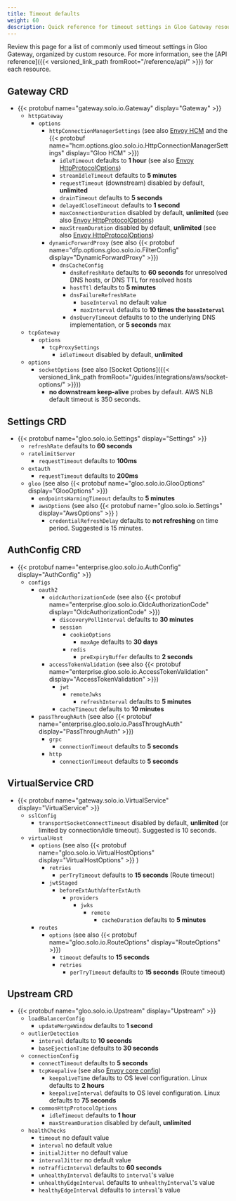 ```yaml
---
title: Timeout defaults
weight: 60
description: Quick reference for timeout settings in Gloo Gateway resources.
---
```


Review this page for a list of commonly used timeout settings in Gloo Gateway, organized by custom resource. For more information, see the [API reference]({{< versioned_link_path fromRoot="/reference/api/" >}}) for each resource.


## Gateway CRD

- {{< protobuf name="gateway.solo.io.Gateway" display="Gateway" >}}
  - `httpGateway`
    - `options`
      - `httpConnectionManagerSettings` (see also [Envoy HCM](https://www.envoyproxy.io/docs/envoy/latest/api-v3/extensions/filters/network/http_connection_manager/v3/http_connection_manager.proto#envoy-v3-api-msg-extensions-filters-network-http-connection-manager-v3-httpconnectionmanager) and the {{< protobuf name="hcm.options.gloo.solo.io.HttpConnectionManagerSettings" display="Gloo HCM" >}})
        - `idleTimeout` defaults to **1 hour** (see also [Envoy HttpProtocolOptions](https://www.envoyproxy.io/docs/envoy/latest/api-v3/config/core/v3/protocol.proto#envoy-v3-api-msg-config-core-v3-httpprotocoloptions))
        - `streamIdleTimeout` defaults to **5 minutes**
        - `requestTimeout` (downstream) disabled by default, **unlimited**
        - `drainTimeout` defaults to **5 seconds**
        - `delayedCloseTimeout` defaults to **1 second**
        - `maxConnectionDuration` disabled by default, **unlimited** (see also [Envoy HttpProtocolOptions](https://www.envoyproxy.io/docs/envoy/latest/api-v3/config/core/v3/protocol.proto#envoy-v3-api-msg-config-core-v3-httpprotocoloptions))
        - `maxStreamDuration` disabled by default, **unlimited** (see also [Envoy HttpProtocolOptions](https://www.envoyproxy.io/docs/envoy/latest/api-v3/config/core/v3/protocol.proto#envoy-v3-api-msg-config-core-v3-httpprotocoloptions))
      - `dynamicForwardProxy` (see also {{< protobuf name="dfp.options.gloo.solo.io.FilterConfig" display="DynamicForwardProxy" >}})
        - `dnsCacheConfig`
          - `dnsRefreshRate` defaults to **60 seconds** for unresolved DNS hosts, or DNS TTL for resolved hosts
          - `hostTtl` defaults to **5 minutes**
          - `dnsFailureRefreshRate` 
            - `baseInterval` no default value
            - `maxInterval` defaults to **10 times the `baseInterval`**
          - `dnsQueryTimeout` defaults to to the underlying DNS implementation, or **5 seconds** max
  - `tcpGateway`
    - `options`
      - `tcpProxySettings`
        - `idleTimeout` disabled by default, **unlimited**
  - `options`
    - `socketOptions` (see also [Socket Options]({{< versioned_link_path fromRoot="/guides/integrations/aws/socket-options/" >}}))
      - **no downstream keep-alive** probes by default. AWS NLB default timeout is 350 seconds.


## Settings CRD

- {{< protobuf name="gloo.solo.io.Settings" display="Settings" >}}
  - `refreshRate` defaults to **60 seconds**
  - `ratelimitServer`
    - `requestTimeout` defaults to **100ms**
  - `extauth`
    - `requestTimeout` defaults to **200ms**
  - `gloo` (see also {{< protobuf name="gloo.solo.io.GlooOptions" display="GlooOptions" >}})
    - `endpointsWarmingTimeout` defaults to **5 minutes**
    - `awsOptions` (see also {{< protobuf name="gloo.solo.io.Settings" display="AwsOptions" >}} )
      - `credentialRefreshDelay` defaults to **not refreshing** on time period. Suggested is 15 minutes.


## AuthConfig CRD

- {{< protobuf name="enterprise.gloo.solo.io.AuthConfig" display="AuthConfig" >}}
  - `configs`
    - `oauth2`
      - `oidcAuthorizationCode` (see also {{< protobuf name="enterprise.gloo.solo.io.OidcAuthorizationCode" display="OidcAuthorizationCode" >}})
        - `discoveryPollInterval` defaults to **30 minutes**
        - `session`
          - `cookieOptions`
            - `maxAge` defaults to **30 days**
          - `redis`
            - `preExpiryBuffer` defaults to **2 seconds**
      - `accessTokenValidation` (see also {{< protobuf name="enterprise.gloo.solo.io.AccessTokenValidation" display="AccessTokenValidation" >}})
        - `jwt`
          - `remoteJwks`
            - `refreshInterval` defaults to **5 minutes**
        - `cacheTimeout` defaults to **10 minutes**
    - `passThroughAuth` (see also {{< protobuf name="enterprise.gloo.solo.io.PassThroughAuth" display="PassThroughAuth" >}})
      - `grpc`
        - `connectionTimeout` defaults to **5 seconds**
      - `http`
        - `connectionTimeout` defaults to **5 seconds**


## VirtualService CRD

- {{< protobuf name="gateway.solo.io.VirtualService" display="VirtualService" >}}
  - `sslConfig`
    - `transportSocketConnectTimeout` disabled by default, **unlimited** (or limited by connection/idle timeout). Suggested is 10 seconds.
  - `virtualHost`
    - `options` (see also {{< protobuf name="gloo.solo.io.VirtualHostOptions" display="VirtualHostOptions" >}} )
      - `retries`
        - `perTryTimeout` defaults to **15 seconds** (Route timeout)
      - `jwtStaged`
        - `beforeExtAuth`/`afterExtAuth`
          - `providers`
            - `jwks`
              - `remote`
                - `cacheDuration` defaults to **5 minutes**
    - `routes`
      - `options` (see also {{< protobuf name="gloo.solo.io.RouteOptions" display="RouteOptions" >}})
        - `timeout` defaults to **15 seconds**
        - `retries`
          - `perTryTimeout` defaults to **15 seconds** (Route timeout)


## Upstream CRD

- {{< protobuf name="gloo.solo.io.Upstream" display="Upstream" >}}
  - `loadBalancerConfig`
    - `updateMergeWindow` defaults to **1 second**
  - `outlierDetection`
    - `interval` defaults to **10 seconds**
    - `baseEjectionTime` defaults to **30 seconds**
  - `connectionConfig`
    - `connectTimeout` defaults to **5 seconds**
    - `tcpKeepalive` (see also [Envoy core config](https://www.envoyproxy.io/docs/envoy/latest/api-v3/config/core/v3/address.proto#envoy-v3-api-msg-config-core-v3-tcpkeepalive))
      - `keepaliveTime` defaults to OS level configuration. Linux defaults to **2 hours**
      - `keepaliveInterval` defaults to OS level configuration. Linux defaults to **75 seconds**
    - `commonHttpProtocolOptions`
      - `idleTimeout` defaults to **1 hour** 
      - `maxStreamDuration` disabled by default, **unlimited**
  - `healthChecks`
    - `timeout` no default value
    - `interval` no default value
    - `initialJitter` no default value
    - `intervalJitter` no default value
    - `noTrafficInterval` defaults to **60 seconds**
    - `unhealthyInterval` defaults to `interval`'s value
    - `unhealthyEdgeInterval` defaults to `unhealthyInterval`'s value
    - `healthyEdgeInterval` defaults to `interval`'s value

  